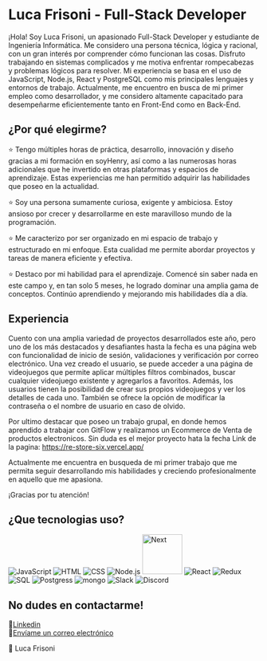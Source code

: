 
# Luca Frisoni - Full-Stack Developer
¡Hola! Soy Luca Frisoni, un apasionado Full-Stack Developer y estudiante de Ingeniería Informática. Me considero una persona técnica, lógica y racional, con un gran interés por comprender cómo funcionan las cosas. Disfruto trabajando en sistemas complicados y me motiva enfrentar rompecabezas y problemas lógicos para resolver. Mi experiencia se basa en el uso de JavaScript, Node.js, React y PostgreSQL como mis principales lenguajes y entornos de trabajo. Actualmente, me encuentro en busca de mi primer empleo como desarrollador, y me considero altamente capacitado para desempeñarme eficientemente tanto en Front-End como en Back-End.

## ¿Por qué elegirme?
⭐ Tengo múltiples horas de práctica, desarrollo, innovación y diseño gracias a mi formación en soyHenry, así como a las numerosas horas adicionales que he invertido en otras plataformas y espacios de aprendizaje. Estas experiencias me han permitido adquirir las habilidades que poseo en la actualidad.

⭐ Soy una persona sumamente curiosa, exigente y ambiciosa. Estoy ansioso por crecer y desarrollarme en este maravilloso mundo de la programación.

⭐ Me caracterizo por ser organizado en mi espacio de trabajo y estructurado en mi enfoque. Esta cualidad me permite abordar proyectos y tareas de manera eficiente y efectiva.

⭐ Destaco por mi habilidad para el aprendizaje. Comencé sin saber nada en este campo y, en tan solo 5 meses, he logrado dominar una amplia gama de conceptos. Continúo aprendiendo y mejorando mis habilidades día a día.

## Experiencia
Cuento con una amplia variedad de proyectos desarrollados este año, pero uno de los más destacados y desafiantes hasta la fecha es una página web con funcionalidad de inicio de sesión, validaciones y verificación por correo electrónico. Una vez creado el usuario, se puede acceder a una página de videojuegos que permite aplicar múltiples filtros combinados, buscar cualquier videojuego existente y agregarlos a favoritos. Además, los usuarios tienen la posibilidad de crear sus propios videojuegos y ver los detalles de cada uno. También se ofrece la opción de modificar la contraseña o el nombre de usuario en caso de olvido.
   
Por ultimo destacar que poseo un trabajo grupal, en donde hemos aprendido a trabajar con GitFlow y realizamos un Ecommerce de Venta de productos electronicos. Sin duda es el mejor proyecto hata la fecha
Link de la pagina: https://re-store-six.vercel.app/

Actualmente me encuentra en busqueda de mi primer trabajo que me permita seguir desarrollando mis habilidades y creciendo profesionalmente en aquello que me apasiona.

¡Gracias por tu atención!
 
 ## ¿Que tecnologias uso?
![JavaScript](https://img.icons8.com/color/80/000000/javascript--v1.png)
![HTML](https://img.icons8.com/color/80/000000/html-5--v1.png)
![CSS](https://img.icons8.com/color/80/000000/css3.png)
![Node.js](https://img.icons8.com/fluency/80/000000/node-js.png)
<img src="https://cdn.icon-icons.com/icons2/2148/PNG/512/nextjs_icon_132160.png" alt="Next" width="80" />
![React](https://img.icons8.com/plasticine/80/000000/react.png)
![Redux](https://img.icons8.com/color/80/000000/redux.png)
![SQL](https://img.icons8.com/arcade/80/000000/sql.png)
![Postgress](https://img.icons8.com/ios-filled/80/000000/postgreesql.png)
![mongo](https://img.icons8.com/color/80/000000/mongodb.png)
![Slack](https://img.icons8.com/color/80/000000/slack.png)
![Discord](https://img.icons8.com/color/80/000000/discord--v2.png)
## No dudes en contactarme!
💼[Linkedin](https://www.linkedin.com/in/luca-frisoni-58ba67238/)<br>
📧[Envíame un correo electrónico](mailto:frisoniluca1@gmail.com)


🚀 Luca Frisoni
<!--
**LucaFrisoni/LucaFrisoni** is a ✨ _special_ ✨ repository because its `README.md` (this file) appears on your GitHub profile.

Here are some ideas to get you started:

- 🔭 I’m currently working on ...
- 🌱 I’m currently learning ...
- 👯 I’m looking to collaborate on ...
- 🤔 I’m looking for help with ...
- 💬 Ask me about ...
- 📫 How to reach me: ...
- 😄 Pronouns: ...
- ⚡ Fun fact: ...
-->
